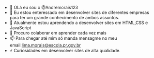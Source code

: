 - 👋 OLá eu sou o  @Andremorais123
- 👀 Eu estou enteressado em desenvolver sites de diferentes empresas para ter um grande conhecimento de ambos assuntos.
- 🌱 Atualmente estou aprendendo a desenvolver sites em HTML,CSS e JavaScript
- 💞️ Procuro colaborar em aprender cada vez mais 
- 📫 Para chegar até mim só manda mensagme no meu email:lima.morais@escola.pr.gov.br
- ⚡ Curiosidades em desenvolver sites de alta qualidade.
<!---
Andremorais123/Andremorais123 is a ✨ special ✨ repository because its `README.md` (this file) appears on your GitHub profile.
You can click the Preview link to take a look at your changes.
--->
